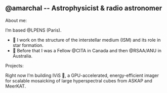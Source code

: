 ## @amarchal -- Astrophysicist & radio astronomer

About me: 

I’m based @LPENS (Paris). 

- 🔭 I work on the structure of the interstellar medium (ISM) and its role in star formation.
- 🛫 Before that I was a Fellow @CITA in Canada and then @RSAA/ANU in Australia. 

Projects: 

Right now I’m building IViS 🌱, a GPU-accelerated, energy-efficient imager for scalable mosaicking of large hyperspectral cubes from ASKAP and MeerKAT.

<!--
**antoinemarchal/antoinemarchal** is a ✨ _special_ ✨ repository because its `README.md` (this file) appears on your GitHub profile.

Here are some ideas to get you started:

- 🔭 I’m currently working on ...
- 🌱 I’m currently learning ...
- 👯 I’m looking to collaborate on ...
- 🤔 I’m looking for help with ...
- 💬 Ask me about ...
- 📫 How to reach me: ...
- 😄 Pronouns: ...
- ⚡ Fun fact: ...
-->
